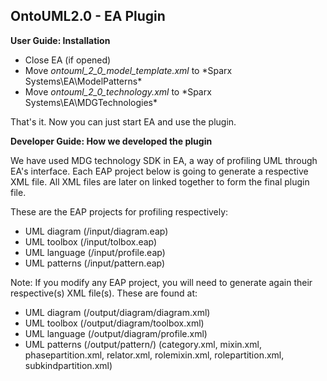 ## OntoUML2.0 - EA Plugin

**User Guide: Installation**

- Close EA (if opened)
- Move *ontouml_2_0_model_template.xml* to *Sparx Systems\EA\ModelPatterns\*
- Move *ontouml_2_0_technology.xml* to *Sparx Systems\EA\MDGTechnologies\*

That's it. Now you can just start EA and use the plugin.

**Developer Guide: How we developed the plugin**

We have used MDG technology SDK in EA, a way of profiling UML through EA's interface. Each EAP project below is going to generate a respective XML file. All XML files are later on linked together to form the final plugin file.

These are the EAP projects for profiling respectively: 
   - UML diagram (/input/diagram.eap)
   - UML toolbox (/input/tolbox.eap)
   - UML language (/input/profile.eap)
   - UML patterns (/input/pattern.eap)

Note: If you modify any EAP project, you will need to generate again their respective(s) XML file(s). These are found at:
   - UML diagram (/output/diagram/diagram.xml)
   - UML toolbox (/output/diagram/toolbox.xml)
   - UML language (/output/diagram/profile.xml)
   - UML patterns (/output/pattern/)
     (category.xml, mixin.xml, phasepartition.xml, relator.xml, rolemixin.xml, rolepartition.xml, subkindpartition.xml)
